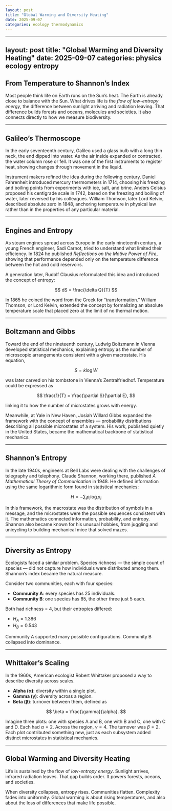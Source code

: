 ```yaml
---
layout: post
title: "Global Warming and Diversity Heating"
date: 2025-09-07
categories: ecology thermodynamics
---
```


---
layout: post
title: "Global Warming and Diversity Heating"
date: 2025-09-07
categories: physics ecology entropy
---

## From Temperature to Shannon’s Index

Most people think life on Earth runs on the Sun’s heat. The Earth is already close to balance with the Sun. What drives life is the *flow of low-entropy energy*, the difference between sunlight arriving and radiation leaving. That difference builds forests and oceans, molecules and societies. It also connects directly to how we measure biodiversity.

---

## Galileo’s Thermoscope

In the early seventeenth century, Galileo used a glass bulb with a long thin neck, the end dipped into water. As the air inside expanded or contracted, the water column rose or fell. It was one of the first instruments to register heat, showing changes through movement in the liquid.  

Instrument makers refined the idea during the following century. Daniel Fahrenheit introduced mercury thermometers in 1714, choosing his freezing and boiling points from experiments with ice, salt, and brine. Anders Celsius proposed his centigrade scale in 1742, based on the freezing and boiling of water, later reversed by his colleagues. William Thomson, later Lord Kelvin, described absolute zero in 1848, anchoring temperature in physical law rather than in the properties of any particular material.

---

## Engines and Entropy

As steam engines spread across Europe in the early nineteenth century, a young French engineer, Sadi Carnot, tried to understand what limited their efficiency. In 1824 he published *Reflections on the Motive Power of Fire*, showing that performance depended only on the temperature difference between the hot and cold reservoirs.  

A generation later, Rudolf Clausius reformulated this idea and introduced the concept of entropy:

$$
dS = \frac{\delta Q}{T}
$$

In 1865 he coined the word from the Greek for “transformation.” William Thomson, or Lord Kelvin, extended the concept by formalizing an absolute temperature scale that placed zero at the limit of no thermal motion.

---

## Boltzmann and Gibbs

Toward the end of the nineteenth century, Ludwig Boltzmann in Vienna developed statistical mechanics, explaining entropy as the number of microscopic arrangements consistent with a given macrostate. His equation,  

$$
S = k \log W
$$  

was later carved on his tombstone in Vienna’s Zentralfriedhof. Temperature could be expressed as  

$$
\frac{1}{T} = \frac{\partial S}{\partial E},
$$  

linking it to how the number of microstates grows with energy.  

Meanwhile, at Yale in New Haven, Josiah Willard Gibbs expanded the framework with the concept of ensembles — probability distributions describing all possible microstates of a system. His work, published quietly in the United States, became the mathematical backbone of statistical mechanics.

---

## Shannon’s Entropy

In the late 1940s, engineers at Bell Labs were dealing with the challenges of telegraphy and telephony. Claude Shannon, working there, published *A Mathematical Theory of Communication* in 1948. He defined information using the same logarithmic form found in statistical mechanics:

$$
H = -\sum_i p_i \log p_i
$$

In this framework, the macrostate was the distribution of symbols in a message, and the microstates were the possible sequences consistent with it. The mathematics connected information, probability, and entropy. Shannon also became known for his unusual hobbies, from juggling and unicycling to building mechanical mice that solved mazes.

---

## Diversity as Entropy

Ecologists faced a similar problem. Species richness — the simple count of species — did not capture how individuals were distributed among them. Shannon’s index became the natural measure.  

Consider two communities, each with four species:

- **Community A**: every species has 25 individuals.  
- **Community B**: one species has 85, the other three just 5 each.  

Both had richness = 4, but their entropies differed:

- $H_A = 1.386$  
- $H_B = 0.543$

Community A supported many possible configurations. Community B collapsed into dominance.

---

## Whittaker’s Scaling

In the 1960s, American ecologist Robert Whittaker proposed a way to describe diversity across scales.  

- **Alpha (α)**: diversity within a single plot.  
- **Gamma (γ)**: diversity across a region.  
- **Beta (β)**: turnover between them, defined as

$$
\beta = \frac{\gamma}{\alpha}.
$$

Imagine three plots: one with species A and B, one with B and C, one with C and D. Each had $\alpha = 2$. Across the region, $\gamma = 4$. The turnover was $\beta = 2$. Each plot contributed something new, just as each subsystem added distinct microstates in statistical mechanics.

---

## Global Warming and Diversity Heating

Life is sustained by the flow of *low-entropy energy*. Sunlight arrives, infrared radiation leaves. That gap builds order. It powers forests, oceans, and societies.  

When diversity collapses, entropy rises. Communities flatten. Complexity fades into uniformity. Global warming is about rising temperatures, and also about the loss of differences that make life possible.
